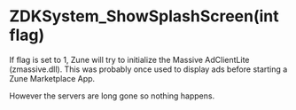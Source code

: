 # ZDKSystem_ShowSplashScreen(int flag)

If flag is set to 1, Zune will try to initialize the Massive AdClientLite (zmassive.dll). This was probably once used to display ads before starting a Zune Marketplace App. 

However the servers are long gone so nothing happens. 